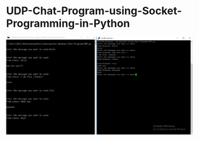 # UDP-Chat-Program-using-Socket-Programming-in-Python
![Output](https://github.com/nileshmathur/UDP-Chat-Program-using-Socket-Programmig-in-Python/blob/main/output.PNG)
